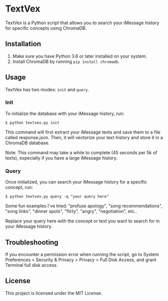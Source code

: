 # TextVex

TextVex is a Python script that allows you to search your iMessage history for specific concepts using ChromaDB.

## Installation

1. Make sure you have Python 3.6 or later installed on your system.
2. Install ChromaDB by running `pip install chromadb`.

## Usage

TextVex has two modes: `init` and `query`.

### Init

To initialize the database with your iMessage history, run:

```
$ python textvex.py init
```

This command will first extract your iMessage texts and save them to a file called response.json. Then, it will vectorize your text history and store it in a ChromaDB database.

Note: This command may take a while to complete (45 seconds per 5k of texts), especially if you have a large iMessage history.

### Query
Once initialized, you can search your iMessage history for a specific concept, run:

```
$ python textvex.py query -q "your query here"
```

Some fun examples I've tried: "profuse apology", "song recommendations", "song links", "dinner spots", "flirty", "angry", "negotiation", etc..

Replace your query here with the concept or text you want to search for in your iMessage history.

## Troubleshooting
If you encounter a permission error when running the script, go to System Preferences > Security & Privacy > Privacy > Full Disk Access, and grant Terminal full disk access.

## License
This project is licensed under the MIT License.